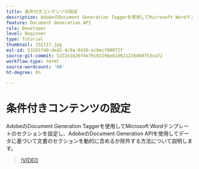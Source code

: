 ```yaml
---
title: 条件付きコンテンツの設定
description: AdobeのDocument Generation Taggerを使用してMicrosoft Wordテンプレートのセクションを設定し、AdobeのDocument Generation APIを使用してデータに基づいて文書のセクションを動的に含めるか除外する方法について説明します
feature: Document Generation API
role: Developer
level: Beginner
type: Tutorial
thumbnail: 332117.jpg
exl-id: 53101f40-ded2-4c9a-8436-ec0ecf00972f
source-git-commit: 5222e1626f4e79c02298e81d621216469753ca72
workflow-type: tm+mt
source-wordcount: '68'
ht-degree: 0%

---
```


# 条件付きコンテンツの設定

AdobeのDocument Generation Taggerを使用してMicrosoft Wordテンプレートのセクションを設定し、AdobeのDocument Generation APIを使用してデータに基づいて文書のセクションを動的に含めるか除外する方法について説明します。

>[!VIDEO](https://video.tv.adobe.com/v/3411740?hidetitle=true&captions=jpn)
